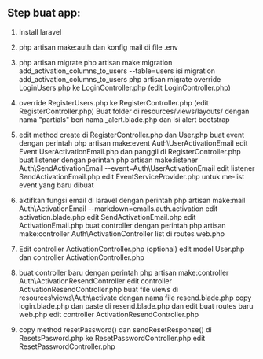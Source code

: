 ## Step buat app:

1. Install laravel

2. php artisan make:auth
   dan konfig mail di file .env

3. php artisan migrate
   php artisan make:migration add_activation_columns_to_users --table=users
   isi migration add_activation_columns_to_users
   php artisan migrate
   override LoginUsers.php ke LoginController.php (edit LoginController.php)

4. override RegisterUsers.php ke RegisterController.php (edit RegisterController.php)
   Buat folder di resources/views/layouts/ dengan nama "partials"
   beri nama \_alert.blade.php dan isi alert bootstrap

5. edit method create di RegisterController.php dan User.php
   buat event dengan perintah php artisan make:event Auth\\UserActivationEmail
   edit Event UserActivationEmail.php dan panggil di RegisterController.php
   buat listener dengan perintah php artisan make:listener Auth\\SendActivationEmail --event=Auth\\UserActivationEmail
   edit listener SendActivationEmail.php
   edit EventServiceProvider.php untuk me-list event yang baru dibuat

6. aktifkan fungsi email di laravel dengan perintah php artisan make:mail Auth\\ActivationEmail --markdown=emails.auth.activation
   edit activation.blade.php
   edit SendActivationEmail.php
   edit ActivationEmail.php
   buat controller dengan perintah php artisan make:controller Auth\\ActivationController
   list di routes web.php

7. Edit controller ActivationController.php
   (optional) edit model User.php dan controller ActivationController.php

8. buat controller baru dengan perintah php artisan make:controller Auth\\ActivationResendController
   edit controller ActivationResendController.php
   buat file views di resources\views\Auth\activate dengan nama file resend.blade.php
   copy login.blade.php dan paste di resend.blade.php dan edit
   buat routes baru web.php
   edit controller ActivationResendController.php

9. copy method resetPassword() dan sendResetResponse() di ResetsPasword.php ke ResetPasswordController.php
   edit ResetPasswordController.php
